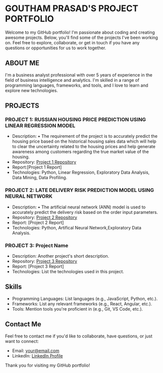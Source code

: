 # GOUTHAM PRASAD'S PROJECT PORTFOLIO

Welcome to my GitHub portfolio! I'm passionate about coding and creating awesome projects. Below, you'll find some of the projects I've been working on. Feel free to explore, collaborate, or get in touch if you have any questions or opportunities for us to work together.

## ABOUT ME

I'm a business analyst professional with over 5 years of experience in the field of business intelligence and analytics. I'm skilled in a range of programming languages, frameworks, and tools, and I love to learn and explore new technologies.

## PROJECTS

### PROJECT 1: RUSSIAN HOUSING PRICE PREDICTION USING LINEAR REGRESSION MODEL
- Description: •	The requirement of the project is to accurately predict the housing price based on the historical housing sales data which will help to clear the 
  uncertainty related to the housing prices and help generate awareness among customers regarding the true market value of the housing.
- Repository: [Project 1 Repository](https://github.com/yourusername/project1)
- Report:[Project 1 Report]
- Technologies: Python, Linear Regression, Exploratory Data Analysis, Data Mining, Data Profiling.


### PROJECT 2: LATE DELIVERY RISK PREDICTION MODEL USING NEURAL NETWORK
- Description: •	The artificial neural network (ANN) model is used to accurately predict the delivery risk based on the order input parameters.
- Repository: [Project 2 Repository](https://github.com/yourusername/project2)
- Report: [Project 2 Report]
- Technologies: Python, Artifical Neural Network,Exploratory Data Analysis.

### PROJECT 3: Project Name
- Description: Another project's short description.
- Repository: [Project 3 Repository](https://github.com/yourusername/project2)
- Report: [Project 3 Report]
- Technologies: List the technologies used in this project.

## Skills

- Programming Languages: List languages (e.g., JavaScript, Python, etc.).
- Frameworks: List any relevant frameworks (e.g., React, Angular, etc.).
- Tools: Mention tools you're proficient in (e.g., Git, VS Code, etc.).

## Contact Me

Feel free to contact me if you'd like to collaborate, have questions, or just want to connect:

- Email: your@email.com
- LinkedIn: [LinkedIn Profile](https://www.linkedin.com/in/yourusername)



Thank you for visiting my GitHub portfolio!
